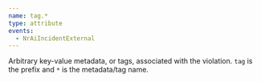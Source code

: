 ```yaml
---
name: tag.*
type: attribute
events:
  - NrAiIncidentExternal
---
```


Arbitrary key-value metadata, or tags, associated with the violation. `tag` is the prefix and `*` is the metadata/tag name.